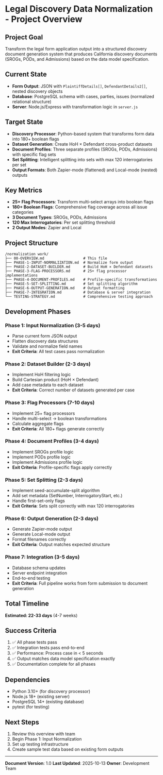 # Legal Discovery Data Normalization - Project Overview

## Project Goal
Transform the legal form application output into a structured discovery document generation system that produces California discovery documents (SROGs, PODs, and Admissions) based on the data model specification.

## Current State
- **Form Output**: JSON with `PlaintiffDetails[]`, `DefendantDetails2[]`, nested discovery objects
- **Database**: PostgreSQL schema with cases, parties, issues (normalized relational structure)
- **Server**: Node.js/Express with transformation logic in `server.js`

## Target State
- **Discovery Processor**: Python-based system that transforms form data into 180+ boolean flags
- **Dataset Generation**: Create HoH × Defendant cross-product datasets
- **Document Profiles**: Three separate profiles (SROGs, PODs, Admissions) with specific flag sets
- **Set Splitting**: Intelligent splitting into sets with max 120 interrogatories per set
- **Output Formats**: Both Zapier-mode (flattened) and Local-mode (nested) outputs

## Key Metrics
- **25+ Flag Processors**: Transform multi-select arrays into boolean flags
- **180+ Boolean Flags**: Comprehensive flag coverage across all issue categories
- **3 Document Types**: SROGs, PODs, Admissions
- **120 Max Interrogatories**: Per set splitting threshold
- **2 Output Modes**: Zapier and Local

## Project Structure
```
/normalization work/
├── 00-OVERVIEW.md                  # This file
├── PHASE-1-INPUT-NORMALIZATION.md  # Normalize form output
├── PHASE-2-DATASET-BUILDER.md      # Build HoH × Defendant datasets
├── PHASE-3-FLAG-PROCESSORS.md      # 25+ flag processor implementations
├── PHASE-4-DOCUMENT-PROFILES.md    # Profile-specific transformations
├── PHASE-5-SET-SPLITTING.md        # Set splitting algorithm
├── PHASE-6-OUTPUT-GENERATION.md    # Output formatting
├── PHASE-7-INTEGRATION.md          # Database & server integration
└── TESTING-STRATEGY.md             # Comprehensive testing approach
```

## Development Phases

### Phase 1: Input Normalization (3-5 days)
- Parse current form JSON output
- Flatten discovery data structures
- Validate and normalize field names
- **Exit Criteria**: All test cases pass normalization

### Phase 2: Dataset Builder (2-3 days)
- Implement HoH filtering logic
- Build Cartesian product (HoH × Defendant)
- Add case metadata to each dataset
- **Exit Criteria**: Correct number of datasets generated per case

### Phase 3: Flag Processors (7-10 days)
- Implement 25+ flag processors
- Handle multi-select → boolean transformations
- Calculate aggregate flags
- **Exit Criteria**: All 180+ flags generate correctly

### Phase 4: Document Profiles (3-4 days)
- Implement SROGs profile logic
- Implement PODs profile logic
- Implement Admissions profile logic
- **Exit Criteria**: Profile-specific flags apply correctly

### Phase 5: Set Splitting (2-3 days)
- Implement seed-accumulate-split algorithm
- Add set metadata (SetNumber, InterrogatoryStart, etc.)
- Handle first-set-only flags
- **Exit Criteria**: Sets split correctly with max 120 interrogatories

### Phase 6: Output Generation (2-3 days)
- Generate Zapier-mode output
- Generate Local-mode output
- Format filenames correctly
- **Exit Criteria**: Output matches expected structure

### Phase 7: Integration (3-5 days)
- Database schema updates
- Server endpoint integration
- End-to-end testing
- **Exit Criteria**: Full pipeline works from form submission to document generation

## Total Timeline
**Estimated: 22-33 days** (4-7 weeks)

## Success Criteria
1. ✅ All phase tests pass
2. ✅ Integration tests pass end-to-end
3. ✅ Performance: Process case in < 5 seconds
4. ✅ Output matches data model specification exactly
5. ✅ Documentation complete for all phases

## Dependencies
- Python 3.10+ (for discovery processor)
- Node.js 18+ (existing server)
- PostgreSQL 14+ (existing database)
- pytest (for testing)

## Next Steps
1. Review this overview with team
2. Begin Phase 1: Input Normalization
3. Set up testing infrastructure
4. Create sample test data based on existing form outputs

---

**Document Version**: 1.0
**Last Updated**: 2025-10-13
**Owner**: Development Team

